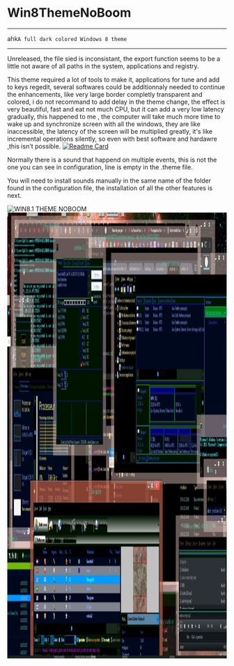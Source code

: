 # Win8ThemeNoBoom
---
ahk`A full dark colored Windows 8 theme`
___

Unreleased, the file sied is inconsistant, the export function seems to be a little not aware of all paths in the system, applications and registry.

This theme required a lot of tools to make it, applications for tune and add to keys regedit, several softwares could be additionnaly needed to continue the enhancements, like very large border completly transparent and colored, i do not recommand to add delay in the theme change, the effect is very beautiful, fast and eat not much CPU, but it can add a very low latency gradually, this happened to me , the computer will take much more time to wake up and synchronize screen with all the windows, they are like inaccessible, the latency of the screen will be multiplied greatly, it's like incremental operations silently, so even with best software and hardawre ,this isn't possible.
[![Readme Card](https://github-readme-stats.vercel.app/api/pin/?username=acccounttest&repo=Win8ThemeNoBoom&theme=onedark&show_icons=true&count_private=true&border_color=darkblue)](https://github.com/acccounttest/Win8ThemeNoBoom)


Normally there is a sound that happend on multiple events, this is not the one you can see in configuration, line is empty in the .theme file.

You will need to install sounds manually in the same name of the folder found in the configuration file, the installation of all the other features is next.

<img width="850" height="1024" alt="WIN8.1 THEME NOBOOM" src="https://photos.app.goo.gl/RQdhGznpWzracBDT9">

<img width="850" height="1024" alt="WIN8.1 THEME NOBOOM" src="./ScreenshootsFull/25_1920x1080_CE553CA5.jpg">
